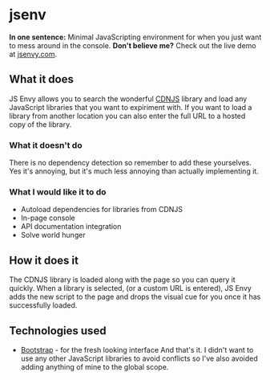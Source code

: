 jsenv
=====

**In one sentence:** Minimal JavaScripting environment for when you just want to mess around in the console.
**Don't believe me?** Check out the live demo at [jsenvy.com](http://jsenvy.com).

## What it does
JS Envy allows you to search the wonderful [CDNJS](http://cdnjs.com/) library and load any JavaScript libraries that you want to expiriment with. If you want to load a library from another location you can also enter the full URL to a hosted copy of the library.

### What it doesn't do
There is no dependency detection so remember to add these yourselves. Yes it's annoying, but it's much less annoying than actually implementing it.

### What I would like it to do
- Autoload dependencies for libraries from CDNJS
- In-page console
- API documentation integration
- Solve world hunger

## How it does it
The CDNJS library is loaded along with the page so you can query it quickly. When a library is selected, (or a custom URL is entered), JS Envy adds the new script to the page and drops the visual cue for you once it has successfully loaded.

## Technologies used
- [Bootstrap](http://getbootstrap.com/) - for the fresh looking interface
And that's it. I didn't want to use any other JavaScript libraries to avoid conflicts so I've also avoided adding anything of mine to the global scope.